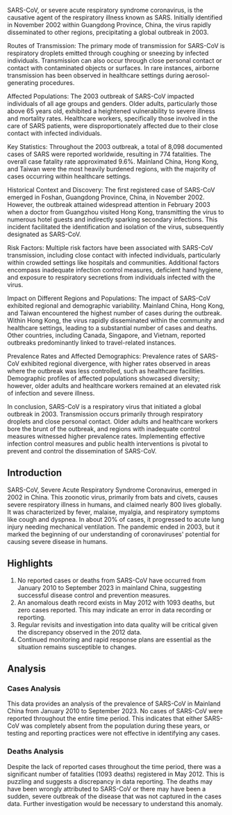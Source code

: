 SARS-CoV, or severe acute respiratory syndrome coronavirus, is the causative agent of the respiratory illness known as SARS. Initially identified in November 2002 within Guangdong Province, China, the virus rapidly disseminated to other regions, precipitating a global outbreak in 2003.

Routes of Transmission:
The primary mode of transmission for SARS-CoV is respiratory droplets emitted through coughing or sneezing by infected individuals. Transmission can also occur through close personal contact or contact with contaminated objects or surfaces. In rare instances, airborne transmission has been observed in healthcare settings during aerosol-generating procedures.

Affected Populations:
The 2003 outbreak of SARS-CoV impacted individuals of all age groups and genders. Older adults, particularly those above 65 years old, exhibited a heightened vulnerability to severe illness and mortality rates. Healthcare workers, specifically those involved in the care of SARS patients, were disproportionately affected due to their close contact with infected individuals.

Key Statistics:
Throughout the 2003 outbreak, a total of 8,098 documented cases of SARS were reported worldwide, resulting in 774 fatalities. The overall case fatality rate approximated 9.6%. Mainland China, Hong Kong, and Taiwan were the most heavily burdened regions, with the majority of cases occurring within healthcare settings.

Historical Context and Discovery:
The first registered case of SARS-CoV emerged in Foshan, Guangdong Province, China, in November 2002. However, the outbreak attained widespread attention in February 2003 when a doctor from Guangzhou visited Hong Kong, transmitting the virus to numerous hotel guests and indirectly sparking secondary infections. This incident facilitated the identification and isolation of the virus, subsequently designated as SARS-CoV.

Risk Factors:
Multiple risk factors have been associated with SARS-CoV transmission, including close contact with infected individuals, particularly within crowded settings like hospitals and communities. Additional factors encompass inadequate infection control measures, deficient hand hygiene, and exposure to respiratory secretions from individuals infected with the virus.

Impact on Different Regions and Populations:
The impact of SARS-CoV exhibited regional and demographic variability. Mainland China, Hong Kong, and Taiwan encountered the highest number of cases during the outbreak. Within Hong Kong, the virus rapidly disseminated within the community and healthcare settings, leading to a substantial number of cases and deaths. Other countries, including Canada, Singapore, and Vietnam, reported outbreaks predominantly linked to travel-related instances.

Prevalence Rates and Affected Demographics:
Prevalence rates of SARS-CoV exhibited regional divergence, with higher rates observed in areas where the outbreak was less controlled, such as healthcare facilities. Demographic profiles of affected populations showcased diversity; however, older adults and healthcare workers remained at an elevated risk of infection and severe illness.

In conclusion, SARS-CoV is a respiratory virus that initiated a global outbreak in 2003. Transmission occurs primarily through respiratory droplets and close personal contact. Older adults and healthcare workers bore the brunt of the outbreak, and regions with inadequate control measures witnessed higher prevalence rates. Implementing effective infection control measures and public health interventions is pivotal to prevent and control the dissemination of SARS-CoV.
## Introduction

SARS-CoV, Severe Acute Respiratory Syndrome Coronavirus, emerged in 2002 in China. This zoonotic virus, primarily from bats and civets, causes severe respiratory illness in humans, and claimed nearly 800 lives globally. It was characterized by fever, malaise, myalgia, and respiratory symptoms like cough and dyspnea. In about 20% of cases, it progressed to acute lung injury needing mechanical ventilation. The pandemic ended in 2003, but it marked the beginning of our understanding of coronaviruses' potential for causing severe disease in humans.

## Highlights

1. No reported cases or deaths from SARS-CoV have occurred from January 2010 to September 2023 in mainland China, suggesting successful disease control and prevention measures.<br/>
2. An anomalous death record exists in May 2012 with 1093 deaths, but zero cases reported. This may indicate an error in data recording or reporting.<br/>
3. Regular revisits and investigation into data quality will be critical given the discrepancy observed in the 2012 data.<br/>
4. Continued monitoring and rapid response plans are essential as the situation remains susceptible to changes.

## Analysis

### Cases Analysis
This data provides an analysis of the prevalence of SARS-CoV in Mainland China from January 2010 to September 2023. No cases of SARS-CoV were reported throughout the entire time period. This indicates that either SARS-CoV was completely absent from the population during these years, or testing and reporting practices were not effective in identifying any cases. 

### Deaths Analysis
Despite the lack of reported cases throughout the time period, there was a significant number of fatalities (1093 deaths) registered in May 2012. This is puzzling and suggests a discrepancy in data reporting. The deaths may have been wrongly attributed to SARS-CoV or there may have been a sudden, severe outbreak of the disease that was not captured in the cases data. Further investigation would be necessary to understand this anomaly.
